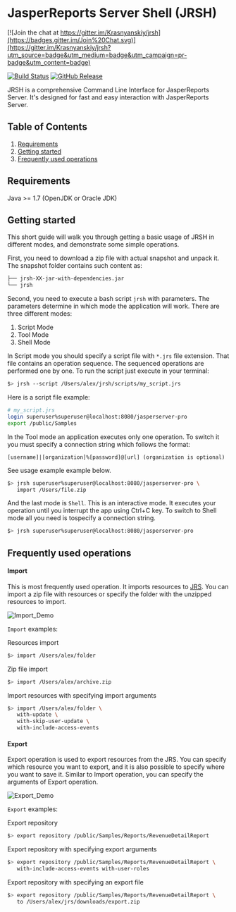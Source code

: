 JasperReports Server Shell (JRSH)
=================================
[![Join the chat at https://gitter.im/Krasnyanskiy/jrsh](https://badges.gitter.im/Join%20Chat.svg)](https://gitter.im/Krasnyanskiy/jrsh?utm_source=badge&utm_medium=badge&utm_campaign=pr-badge&utm_content=badge)

[![Build Status](https://travis-ci.org/Krasnyanskiy/jrsh.svg?branch=develop)](https://travis-ci.org/Krasnyanskiy/jrsh) [![GitHub Release](https://img.shields.io/github/release/Krasnyanskiy/jrsh.svg)](https://github.com/Krasnyanskiy/jrsh/releases)

JRSH is a comprehensive Command Line Interface for JasperReports Server. It's designed for fast and easy interaction with JasperReports Server.

Table of Contents
------------------
1. [Requirements](#requirements)
2. [Getting started](#getting-started)
3. [Frequently used operations](#frequently-used-operations)

## Requirements
Java >= 1.7 (OpenJDK or Oracle JDK)

## Getting started
This short guide will walk you through getting a basic usage of JRSH in different modes, and demonstrate some simple operations.

First, you need to download a zip file with actual snapshot and unpack it. The snapshot folder contains such content as:
```bash
├── jrsh-XX-jar-with-dependencies.jar
└── jrsh
```
Second, you need to execute a bash script `jrsh` with parameters. The parameters determine in which mode the application will work. There are three different modes:

1. Script Mode
2. Tool Mode
3. Shell Mode

In Script mode you should specify a script file with `*.jrs` file extension. That file contains an operation sequence. The sequenced operations are performed one by one. To run the script just execute in your terminal:

```bash
$> jrsh --script /Users/alex/jrsh/scripts/my_script.jrs
```
Here is a script file example:
```bash
# my_script.jrs
login superuser%superuser@localhost:8080/jasperserver-pro
export /public/Samples
```

In the Tool mode an application executes only one operation. To switch it you must specify a connection string which follows the format:
```
[username]|[organization]%[password]@[url] (organization is optional)
```
See usage example example below.

```bash
$> jrsh superuser%superuser@localhost:8080/jasperserver-pro \ 
   import /Users/file.zip
```

And the last mode is `Shell`. This is an interactive mode. It executes your operation until you interrupt the app using Ctrl+C key. To switch to Shell mode all you need is tospecify a connection string.

```bash
$> jrsh superuser%superuser@localhost:8080/jasperserver-pro
```

## Frequently used operations

#### Import
This is most frequently used operation. It imports resources to [JRS](http://community.jaspersoft.com/project/jasperreports-server). You can import a zip file with resources or specify the folder with the unzipped resources to import.

![Import_Demo](http://i.imgur.com/Cusx7J6.gif)

`Import` examples:

Resources import
```bash
$> import /Users/alex/folder
```
Zip file import
```bash
$> import /Users/alex/archive.zip
```
Import resources with specifying import arguments
```bash
$> import /Users/alex/folder \ 
   with-update \ 
   with-skip-user-update \ 
   with-include-access-events
```

#### Export 
Export operation is used to export resources from the JRS. You can specify which resource you want to export, and it is also possible to specify where you want to save it. Similar to Import operation, you can specify the arguments of Export operation.

![Export_Demo](http://i.imgur.com/2UwfiqD.gif)

`Export` examples:

Export repository
```bash
$> export repository /public/Samples/Reports/RevenueDetailReport
```
Export repository with specifying export arguments
```bash
$> export repository /public/Samples/Reports/RevenueDetailReport \ 
   with-include-access-events with-user-roles
```
Export repository with specifying an export file
```bash
$> export repository /public/Samples/Reports/RevenueDetailReport \
   to /Users/alex/jrs/downloads/export.zip
```
